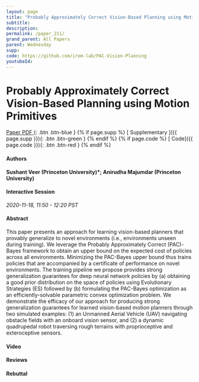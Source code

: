 ```yaml
---
layout: page
title: "Probably Approximately Correct Vision-Based Planning using Motion Primitives"
subtitle: 
description:
permalink: /paper_211/
grand_parent: All Papers
parent: Wednesday
supp: 
code: https://github.com/irom-lab/PAC-Vision-Planning
youtubeId: 
---
```


# Probably Approximately Correct Vision-Based Planning using Motion Primitives

[<i class="fa fa-file-text-o" aria-hidden="true"></i> Paper PDF ](https://drive.google.com/file/d/1CS6DL-BcQVhtZIY39rLc-aTr64Jq8vp2/view){: .btn .btn-blue } {% if page.supp %} [<i class="fa fa-file-text-o" aria-hidden="true"></i> Supplementary ]({{ page.supp }}){: .btn .btn-green } {% endif %} {% if page.code %} [<i class="fa fa-github" aria-hidden="true"></i> Code]({{ page.code }}){: .btn .btn-red }
{% endif %}

#### Authors
**Sushant Veer (Princeton University)*; Anirudha Majumdar (Princeton University)**

#### Interactive Session
*2020-11-18, 11:50 - 12:20 PST*

#### Abstract
This paper presents an approach for learning vision-based planners that provably generalize to novel environments (i.e., environments unseen during training). We leverage the Probably Approximately Correct (PAC)-Bayes framework to obtain an upper bound on the expected cost of policies across all environments. Minimizing the PAC-Bayes upper bound thus trains policies that are accompanied by a certificate of performance on novel environments. The training pipeline we propose provides strong generalization guarantees for deep neural network policies by (a) obtaining a good prior distribution on the space of policies using Evolutionary Strategies (ES) followed by (b) formulating the PAC-Bayes optimization as an efficiently-solvable parametric convex optimization problem. We demonstrate the efficacy of our approach for producing strong generalization guarantees for learned vision-based motion planners through two simulated examples: (1) an Unmanned Aerial Vehicle (UAV) navigating obstacle fields with an onboard vision sensor, and (2) a dynamic quadrupedal robot traversing rough terrains with proprioceptive and exteroceptive sensors.

#### Video 

#### Reviews

#### Rebuttal
